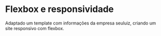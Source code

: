 # Flexbox e responsividade

Adaptado um template com informações da empresa seuluiz, criando um site responsivo com flexbox.
